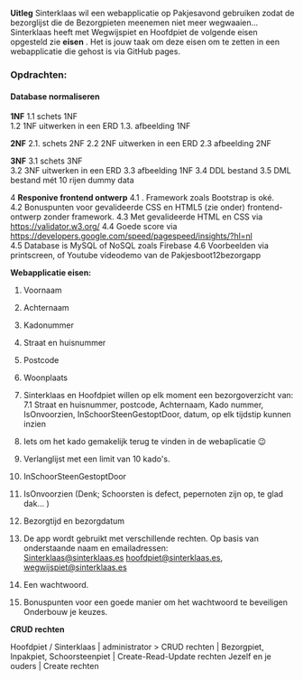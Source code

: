 

**Uitleg**
Sinterklaas wil een webapplicatie op Pakjesavond gebruiken zodat de bezorglijst die de Bezorgpieten meenemen niet meer wegwaaien...  Sinterklaas heeft met Wegwijspiet en Hoofdpiet de volgende eisen opgesteld zie **eisen** . 
Het is jouw taak om deze eisen om te zetten in een webapplicatie die gehost is via GitHub pages.   


### Opdrachten:  
 #### Database normaliseren
  
**1NF** 
	1.1 schets 1NF  
	1.2 1NF uitwerken in een ERD
	1.3. afbeelding 1NF
	
**2NF** 
		2.1. schets 2NF 
		2.2 2NF uitwerken in een ERD
		2.3 afbeelding 2NF
		
**3NF**
		3.1   schets 3NF  
		3.2 3NF uitwerken in een ERD
	3.3 afbeelding 1NF
	3.4 DDL bestand
	3.5 DML bestand mét 10 rijen dummy data 
	  
4 **Responive frontend ontwerp** 
4.1 . Framework zoals Bootstrap is oké. 	
4.2 Bonuspunten voor gevalideerde CSS en HTML5 (zie onder) frontend-ontwerp zonder framework. 
	4.3 Met gevalideerde HTML en CSS via https://validator.w3.org/ 
	4.4 Goede score via https://developers.google.com/speed/pagespeed/insights/?hl=nl   
4.5 Database is MySQL of NoSQL zoals Firebase 
4.6 Voorbeelden via printscreen, of Youtube videodemo van de Pakjesboot12bezorgapp 

**Webapplicatie eisen:**

 1. Voornaam
 2. Achternaam  
 3. Kadonummer
 4. Straat en huisnummer 
 5. Postcode 
 6. Woonplaats 
 7. Sinterklaas en Hoofdpiet willen op elk moment een bezorgoverzicht van: 
 7.1 Straat en huisnummer, postcode,  Achternaam, Kado nummer, IsOnvoorzien, InSchoorSteenGestoptDoor, datum, op elk tijdstip kunnen inzien
 8. Iets om het kado gemakelijk terug te vinden in de webaplicatie :wink: 
  
 9. Verlanglijst met een limit van 10 kado's. 
 10. InSchoorSteenGestoptDoor
 11. IsOnvoorzien (Denk;  Schoorsten is defect, pepernoten zijn op, te glad dak...  )
 12. Bezorgtijd en bezorgdatum
 13. De app wordt gebruikt met verschillende rechten. Op basis van onderstaande naam en emailadressen:  
Sinterklaas@sinterklaas.es hoofdpiet@sinterklaas.es, wegwijspiet@sinterklaas.es 
 14. Een wachtwoord. 
 15. Bonuspunten voor een goede manier om het wachtwoord te beveiligen Onderbouw je keuzes.   
 
**CRUD rechten** 																	

 Hoofdpiet / Sinterklaas  | administrator > CRUD rechten   |
 Bezorgpiet, Inpakpiet, Schoorsteenpiet | Create-Read-Update  rechten 
Jezelf en je ouders  | Create rechten   
	 


 

